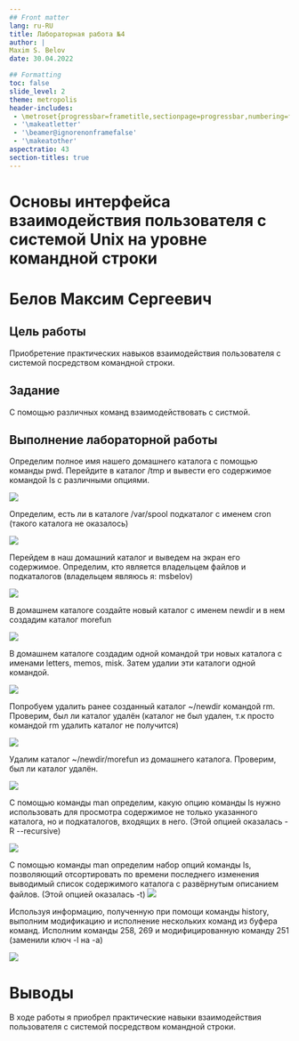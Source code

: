 ```yaml
---
## Front matter
lang: ru-RU
title: Лабораторная работа №4
author: |
Maxim S. Belov
date: 30.04.2022

## Formatting
toc: false
slide_level: 2
theme: metropolis
header-includes: 
 - \metroset{progressbar=frametitle,sectionpage=progressbar,numbering=fraction}
 - '\makeatletter'
 - '\beamer@ignorenonframefalse'
 - '\makeatother'
aspectratio: 43
section-titles: true
---
```


# Основы интерфейса взаимодействия пользователя с системой Unix на уровне командной строки 
# Белов Максим Сергеевич

## Цель работы

Приобретение практических навыков взаимодействия пользователя с системой посредством командной строки.

## Задание

С помощью различных команд взаимодействовать с систмой.

## Выполнение лабораторной работы

Определим полное имя нашего домашнего каталога с помощью команды pwd. Перейдите в каталог /tmp и вывести его содержимое командой ls с различными опциями.

![](imageforpr/s1.png)


 Определим, есть ли в каталоге /var/spool подкаталог с именем cron (такого каталога не оказалось)

![](imageforpr/s2.png)

Перейдем в наш домашний каталог и выведем на экран его содержимое. Определим, кто является владельцем файлов и подкаталогов (владельцем являюсь я: msbelov) 

![](imageforpr/s3.png)

В домашнем каталоге создайте новый каталог с именем newdir и в нем создадим каталог morefun 

![](imageforpr/s4.png)

В домашнем каталоге создадим одной командой три новых каталога с именами
letters, memos, misk. Затем удалии эти каталоги одной командой. 

![](imageforpr/s5.png)

Попробуем удалить ранее созданный каталог ~/newdir командой rm. Проверим,
был ли каталог удалён (каталог не был удален, т.к просто командой rm удалить каталог не получится) 

![](imageforpr/s6.png)

Удалим каталог ~/newdir/morefun из домашнего каталога. Проверим, был ли
каталог удалён.

![](imageforpr/s7.png)

С помощью команды man определим, какую опцию команды ls нужно использовать для просмотра содержимое не только указанного каталога, но и подкаталогов,
входящих в него. (Этой опцией оказалась -R --recursive)

![](imageforpr/s8.png)

С помощью команды man определим набор опций команды ls, позволяющий отсортировать по времени последнего изменения выводимый список содержимого каталога с развёрнутым описанием файлов. (Этой опцией оказалась -t)
![](imageforpr/s9.png)

Используя информацию, полученную при помощи команды history, выполним модификацию и исполнение нескольких команд из буфера команд. Исполним команды 258, 269 и модифицированную команду 251 (заменили ключ -l на -a) 

![](imageforpr/s11.png)


# Выводы

В ходе работы я приобрел практические навыки взаимодействия пользователя с системой посредством командной строки.
